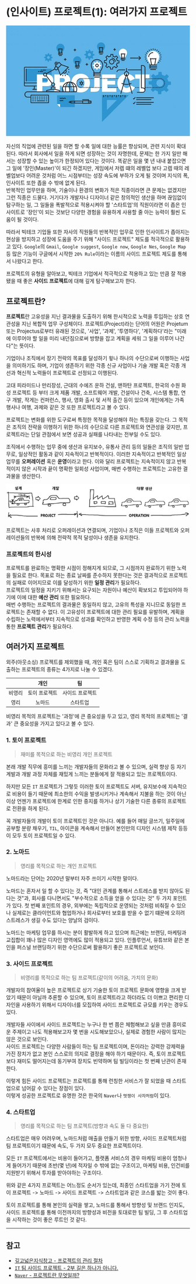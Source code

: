 # (인사이트) 프로젝트(1): 여러가지 프로젝트

![project](./assets/project.jpg)

자신의 직업에 관련된 일을 하면 할 수록 일에 대한 능률은 향상되며, 관련 지식이 확대된다. 따라서 회사에서 일을 하게 되면 성장하는 것이 자명한데, 문제는 한 가지 일만 해서는 성장할 수 있는 높이가 한정되어 있다는 것이다. 똑같은 일을 몇 년 내내 붙잡으면 그 일에 '장인(Master)'이 되긴 하겠지만, 게임에서 저렙 떄의 레벨업 보다 고렙 때의 레벨업보다 어려운 것처럼 어느 시점부터는 성장 속도에 부하가 오게 될 것이며 지식의 폭, 인사이트 또한 좁을 수 밖에 없게 된다.  
반복적인 업무만을 하며, 기술이나 환경의 변화가 적은 직종이라면 큰 문제는 없겠지만 그런 직종은 드물다. 거기다가 개발자나 디자이너 같은 창의적인 생산을 하며 끊임없이 탐구하는 일, 그 일들을 폭발적으로 적용시켜야 할 '스타트업'의 직원이라면 이 좁은 인사이트로 '장인'이 되는 것보단 다양한 경험을 유용하게 사용할 줄 아는 능력이 훨씬 도움이 될 것이다.

따라서 빅테크 기업들 또한 자사의 직원들의 반복적인 업무로 인한 인사이트가 좁아지는 현상을 방지하고 성장에 도움을 주기 위해 "사이드 프로젝트" 제도를 적극적으로 활용하고 있다. `Google`의 `Gmail`, `Google suggest`, `Google now`, `Google Nes`, `Google Map`등 많은 기능이 구글에서 시작한 `20% Rule`이라는 이름의 사이드 프로젝트 제도를 통해서 나왔다고 한다.

프로젝트의 유형을 알아보고, 빅테크 기업에서 적극적으로 적용하고 있는 만큼 잘 적용됐을 때 좋은 **사이드 프로젝트**에 대해 깊게 탐구해보고자 한다.

## 프로젝트란?

**프로젝트**란 고유성을 지닌 결과물을 도출하기 위해 한시적으로 노력을 투입하는 상호 연관성을 지닌 복합적 업무 구성체이다. 프로젝트(Project)라는 단어의 어원은 Projetum 또는 Projectus로부터 유래된 것으로, '사업', '과제', '투영하다', '계획하다'라는 "미래에 이루어야 할 일을 미리 내던짐으로써 방향을 잡고 계획을 세워 그 일을 이루어 나간다"는 뜻이다.

기업이나 조직에서 장기 전략의 목표를 달성하기 윟나 하나의 수단으로써 이행하는 사업을 의미하기도 하며, 기업이 생존하기 위한 각종 신규 사업이나 기술 개발 혹은 각종 개선과 혁신적 노력들이 프로젝트로 선정되고 이행된다.

고대 피라미드나 만리장성, 근대의 수에즈 운하 건설, 맨하탄 프로젝트, 한국의 수원 화성 프로젝트 등 부터 크게 제품 개발, 소프트웨어 개발, 건설이나 건축, 시스템 통합, 연구 개발, 작게는 컨퍼런스, 행사, 영화 출시 및 서적 출간 등이 있으며 개인에게는 가족 행사나 여행, 과제와 같은 것 또한 프로젝트라고 볼 수 있다.

프로젝트는 변화를 위한 도구로써 특정한 목적을 달성해야 하는 특징을 갖는다. 그 목적은 조직의 전략을 이행하기 위한 하나의 수단으로 다른 프로젝트와 연관성을 갖지만, 프로젝트라는 단일 관점에서 보면 성공과 실패를 나타내는 전부일 수도 있다.

조직에서 수행하는 업무 중에 생산과 유지보수, 유통사 관리 등의 일들은 조직의 일반 업무로, 일상적인 활동과 같이 지속적이고 반복적이다. 이러한 지속적이고 반복적인 일상 업무를 **오퍼레이션** 혹은 **운영**이라고 한다. 이와 달리 프로젝트는 지속적이지 않고 반복적이지 않은 시작과 끝이 명확한 일회성 사업이며, 매번 수행하는 프로젝트는 고유한 결과물을 생산한다.

![project_operation](./assets/project_operation.jpg)

프로젝트는 사후 처리로 오퍼레이션과 연결되며, 기업이나 조직은 이들 프로젝트와 오퍼레이션들의 반복에 의해 전략적 목적 달성이나 생존을 유지한다.

### 프로젝트의 한시성

프로젝트를 완료하는 명확한 시점이 정해지게 되므로, 그 시점까지 완료하기 위한 노력을 필요로 한다. 목표로 하는 종료 날짜를 준수하지 못한다는 것은 결과적으로 프로젝트의 실패로 이어지므로 이를 달성하기 위한 **일정 관리**가 필요하다.  
프로젝트의 일정을 지키기 위해서는 요구되는 자원이나 예산이 확보되고 투입되어야 하기에 이에 대한 **예산 관리** 또한 필요하다.  
매번 수행하는 프로젝트의 결과물은 동일하지 않고, 고유의 특성을 지니므로 동일한 프로젝트는 존재할 수 없다. 이 고유성이 프로젝트에 대한 관리 필요를 유발하며, 계획을 수립하는 노력에서부터 지속적으로 성과를 확인하고 반영한 계획 수정 등의 관리 노력을 통한 **프로젝트 관리**가 필요하다.

## 여러가지 프로젝트

외주(아웃소싱) 프로젝트를 제외했을 때, 개인 혹은 팀이 스스로 기획하고 결과물을 도출하는 프로젝트의 종류는 4가지로 나눌 수 있겠다.

|        |     개인      |       팀        |
| :----: | :-----------: | :-------------: |
| 비영리 | 토이 프로젝트 | 사이드 프로젝트 |
|  영리  |    노마드     |    스타트업     |

비영리 목적의 프로젝트는 '과정'에 큰 중요성을 두고 있고, 영리 목적의 프로젝트는 '결과' 큰 중요성을 가지고 있다고 볼 수 있다.

### 1. 토이 프로젝트

> 재미를 목적으로 하는 비영리 개인 프로젝트

본래 개발 직무에 흥미를 느끼는 개발자들의 문화라고 볼 수 있으며, 실력 향상 등 자기계발과 개발 과정 자체를 재밌게 느끼는 분들에게 잘 적용되고 있는 프로젝트이다.

하지만 모든 `IT` 프로젝트가 그렇듯 이러한 토이 프로젝트도 서버, 유지보수에 지속적으로 비용이 들기 때문에 최소한의 수익을 발생시키거나 계속해서 지불을 하는 것이 아닌 이상 언젠가 프로젝트에 한계로 인한 중지를 하거나 상기 기술한 다른 종류의 프로젝트로 전환을 하게 된다.

꼭 개발자들의 개발이 토이 프로젝트인 것은 아니다. 예를 들어 매일 글쓰기, 일주일에 공부할 분량 채우기, `TIL`, 아이콘을 계속해서 만들어 본인만의 디자인 시스템 제작 등등이 모두 토이 프로젝트일 수 있다.

### 2. 노마드

> 영리를 목적으로 하는 개인 프로젝트

노마드라는 단어는 2020년 말부터 자주 쓰이기 시작한 말이다.

노마드는 혼자서 일 할 수 있다는 것, 즉 "대인 관계를 통해서 스트레스를 받지 않아도 된다는 것"과, 회사를 다니면서도 "부수적으로 소득을 얻을 수 있다는 것" 두 가지 포인트가 있다. 첫 번째 포인트의 경우, 외부에는 독립적으로 운영되는 것처럼 비춰질 수 있으나 실제로는 클라이언트와 협업하거나 회사로부터 보호를 받을 수 없기 떄문에 오히려 스트레스가 생길 수도 있다는 양날의 검이다.

노마드는 마케팅 업무를 하시는 분이 활발하게 하고 있으며 최근에는 브랜딩, 마케팅과 교집합이 꽤나 많은 디자인 영역에도 많이 적용되고 있다. 인플루언서, 유튜브와 같은 본인을 퍼스널 브랜딩하기 위한 수단으로써 활용하기 좋은 프로젝트로 보인다.

### 3. 사이드 프로젝트

> 비영리를 목적으로 하는 팀 프로젝트(같이의 어려움, 가치의 문화)

개발자의 참여율이 높은 프로젝트로 상기 기술한 토이 프로젝트 문화에 영향을 크게 받았기 때문이 아닐까 추론할 수 있으며, 토이 프로젝트라고 하더라도 더 이쁘고 편리한 디자인을 사용하기 위해서 디자이너를 모집하여 사이드 프로젝트로 규모를 키우는 경우도 있다.

개발자들 사이에서 사이드 프로젝트는 누구나 한 번 쯤은 체험해보고 싶을 만큼 흥미로운 주제이고 나도 적용해보고자 몇 번을 시도해보았으나, 실제로 경험한 사람이 많지는 않은 것으로 보인다.  
사이드 프로젝트는 다양한 사람들이 하는 팀 프로젝트이며, 돈이라는 강력한 강제력을 가진 장치가 없고 본인 스스로의 의지로 결정을 해야 하기 때문이다.
즉, 토이 프로젝트보다 재미도 떨어지는데 동기부여 장치도 빈약하며 팀 빌딩이라는 첫 번째 난관이 존재한다.

이렇게 힘든 사이드 프로젝트는 프로젝트를 통해 런칭한 서비스가 잘 되었을 때 스타트업으로 넘어갈 수 있다는 장점이 있다.  
이렇게 성공한 프로젝트로 유명한 것은 한국의 `Naver`나 `멋쟁이 사자처럼`이 있다.

### 4. 스타트업

> 영리를 목적으로 하는 팀 프로젝트(방향과 속도 둘 다 중요한)

스타트업은 매우 어려우며, 노마드처럼 매출을 만들기 위한 방향, 사이드 프로젝트처럼 팀 프로젝트이기 떄문에 속도, 두 가지 모두 중요한 프로젝트이다.

모든 `IT` 프로젝트에서는 비용이 들어가고, 플랫폼 서비스의 경우 마케팅 비용이 엄청나게 들어가기 때문에 초반(몇 년)에 적자일 수 밖에 없는 구조이고, 마케팅 비용, 인건비를 지원받기 위해서 투자를 받아야하는 구조이다.

위와 같은 4가지 프로젝트는 어느정도 순서가 있는데, 최종인 스타트업을 가기 전에 토이 프로젝트 -> 노마드 -> 사이드 프로젝트 -> 스타트업과 같은 코스를 밟는 것이 좋다.

토이 프로젝트를 통해 본인의 실력을 쌓고, 노마드를 통해서 방향성 및 브랜드 인지도, 사이드 프로젝트를 통해 이전까지의 방향성과 비전을 토대로한 팀 빌딩, 그 후 스타트업을 시작하는 것이 좋은 루트인 것 같다.

---

## 참고

- [깊고넓은지식창고 - 프로젝트의 관리 절차](https://multicore-it.com/47)
- [`IT` 팀 사이드 프로젝트 - 2부 길은 하나가 아니다.](https://maily.so/itsp/posts/d3b31e)
- [`Naver` - 프로젝트란 무엇일까?](https://post.naver.com/viewer/postView.nhn?volumeNo=25616056&memberNo=29566044)
